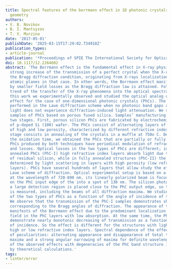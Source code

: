 ```yaml
---
title: Spectral features of the borrmann effect in 1D photonic crystals in the laue
  geometry
authors:
- V. B. Novikov
- B. I. Mantsyzov
- T. V. Murzina
date: '2017-05-01'
publishDate: '2025-03-15T17:29:02.734918Z'
publication_types:
- article-journal
publication: '*Proceedings of SPIE The International Society for Optical Engineering*'
doi: 10.1117/12.2264602
abstract: 'The Borrmann effect is the fundamental effect in X-ray physics. It is a
  strong increase of the transmission of a perfect crystal when the X-rays satisfy
  the Bragg diffraction condition, originating from X-rays localization between the
  atomic planes in that case. In other words, the Borrmann effect manifests itself
  by smaller field losses as the Bragg diffraction law is attained. Following the
  trend of the transfer of the X-ray phenomena into the optical spectral range, in
  this work we experimentally observed and studied the optical analog of the Borrmann
  effect for the case of one-dimensional photonic crystals (PhCs). The studies are
  performed in the Laue diffraction scheme when no photonic band gaps appear and the
  light does not experience diffraction-induced light attenuation. We studied the
  samples of PhCs based on porous fused silica. Samples’ manufacturing consists of
  two stages. First, porous silicon PhCs are fabricated by electrochemical etching
  of p-doped Si (100) wafer. The PhCs consist of alternating layers of two types,
  of high and low porosity, characterized by different refractive indexes. The second
  stage consists in annealing of the crystals in a muffle at 750o C. Depending on
  the oxidation time, we obtained the PhCs that are partially or fully annealed. The
  PhCs produced by both techniques have periodical modulation of refractive indexes
  and losses. Optical losses in the two types of PhCs are different; in partially
  annealed PhCs (PhC-I) high refractive index layers absorb light due to the presence
  of residual silicon, while in fully annealed structures (PhC-II) the losses are
  determined by light scattering in layers with high porosity (low refractive index
  layers). PhCs have several hundreds of layers that allow study the effect in the
  Laue scheme of diffraction. Optical experimental setup is based on a CW laser operating
  at the wavelength of 720-890 nm, its linearly polarized beam is focused by a lens
  on the PhC input edge of the into a spot of 130 nm. The silicon photodiode with
  a large detection region is placed close to the PhC output edge, so the total transmission
  is measured, including the beams of all diffraction maxima. We studied the transmission
  of the two types of PhCs as a function of the angle of incidence of the radiation.
  We observe that the transmission of the PhC-I samples demonstrates sharp peaks,
  corresponding to the Bragg angles of diffraction. The appearance of these peaks
  manifests of the Borrmann effect due to the predominant localization of the optical
  field in the PhC layers with low absorption. At the same time, the PhC-II structures
  demonstrate nearly monotonic decreasing of transmission as a function of the angle
  of incidence. So the effect is different for the structures with light losses in
  high or low refractive index layers. Spectral dependence of the effect shows a number
  of peculiarities: alternating appearance and disappearance of total transmission
  maxima and a strong angular narrowing of maxima for definite wavelengths. Interrelation
  of the observed effects with degeneracies of the PhC band structure is confirmed
  by theoretical calculations.'
tags:
- linter/error
---
```

